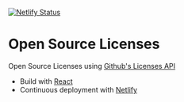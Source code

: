 [![Netlify Status](https://api.netlify.com/api/v1/badges/9f31e304-c7cd-4fe3-b6f2-27293b7e29b3/deploy-status)](https://app.netlify.com/sites/opensourcelicences/deploys)

# Open Source Licenses

Open Source Licenses using [Github's Licenses API](https://developer.github.com/v3/licenses/)

- Build with [React](https://reactjs.org/)
- Continuous deployment with [Netlify](https://www.netlify.com/)
